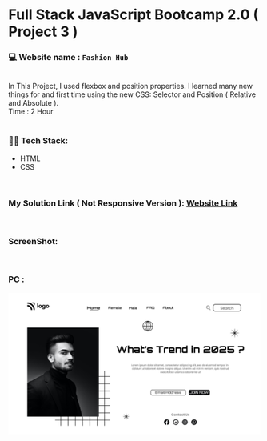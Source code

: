# Full Stack JavaScript Bootcamp 2.0 ( Project 3 )
### 💻 Website name : `Fashion Hub`
<br>
In This Project, I used flexbox and position properties. I learned many new things for and first time using the new CSS: Selector and Position ( Relative and Absolute ).
<br>
Time : 2 Hour
<br>
<br>

### 👨‍💻 Tech Stack:
* HTML
* CSS
<br>

### My Solution Link ( Not Responsive Version ): <a href="https://fancy-crepe-632dc6.netlify.app/" target="_blank"> Website Link</a>
<br>

### ScreenShot:
<br>


### PC :
<img src="./output.png" alt="Employee data" title="Employee Data title">

